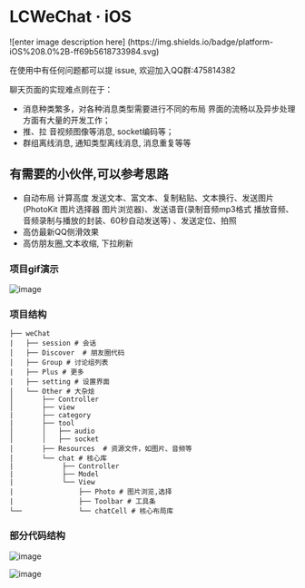 # LCWeChat · iOS

<p align="left">
![enter image description here]
(https://img.shields.io/badge/platform-iOS%208.0%2B-ff69b5618733984.svg) 
</a>

在使用中有任何问题都可以提 issue, 欢迎加入QQ群:475814382

聊天页面的实现难点则在于：

- 消息种类繁多，对各种消息类型需要进行不同的布局 界面的流畅以及异步处理方面有大量的开发工作；
- 推、拉 音视频图像等消息, socket编码等；
- 群组离线消息, 通知类型离线消息, 消息重复等等

## 有需要的小伙伴,可以参考思路
* 自动布局 计算高度 发送文本、富文本、复制粘贴、文本换行、发送图片(PhotoKit 图片选择器 图片浏览器)、发送语音(录制音频mp3格式 播放音频、音频录制与播放的封装、60秒自动发送等) 、发送定位、拍照
* 高仿最新QQ侧滑效果
* 高仿朋友圈,文本收缩, 下拉刷新

### 项目gif演示
![image](https://github.com/icoderRo/LCWeChat/blob/master/Resource/LCWeChat.gif)

### 项目结构
```
├── weChat  
|   ├── session # 会话
│   ├── Discover  # 朋友圈代码
│   ├── Group # 讨论组列表
|   ├── Plus # 更多
|   ├── setting # 设置界面
│   └── Other # 大杂烩
│       ├── Controller
│       ├── view
|       ├── category
|       ├── tool
│       │   ├── audio
│       │   ├── socket
│       ├── Resources  # 资源文件，如图片、音频等
│       └── chat # 核心库
|            ├── Controller
|            ├── Model
|            └── View
|                ├── Photo # 图片浏览,选择
|                ├── Toolbar # 工具条
└──              └── chatCell # 核心布局库

```
 
### 部分代码结构
![image](https://github.com/icoderRo/LCWeChat/blob/master/Resource/chatCell.png)

![image](https://github.com/icoderRo/LCWeChat/blob/master/Resource/mainController.png)


